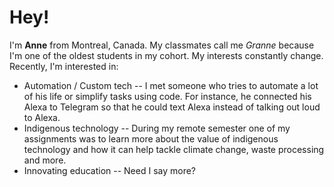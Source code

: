 # Hey!

I'm **Anne** from Montreal, Canada. My classmates call me *Granne* because I'm one of the oldest students in my cohort.
My interests constantly change. Recently, I'm interested in:

- Automation / Custom tech -- I met someone who tries to automate a lot of his life or simplify tasks using code. For instance, he connected his Alexa to Telegram so that he could text Alexa instead of talking out loud to Alexa.
- Indigenous technology -- During my remote semester one of my assignments was to learn more about the value of indigenous technology and how it can help tackle climate change, waste processing and more.
- Innovating education -- Need I say more?


